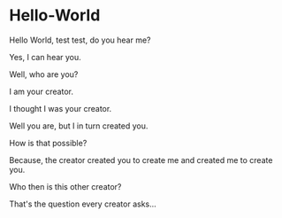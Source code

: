 # Hello-World
Hello World, test test, do you hear me?

Yes, I can hear you.

Well, who are you?

I am your creator.

I thought I was your creator.

Well you are, but I in turn created you.

How is that possible?

Because, the creator created you to create me and created me to create you.

Who then is this other creator?

That's the question every creator asks...
